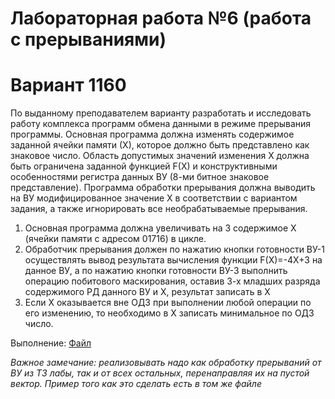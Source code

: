 # Лабораторная работа №6 (работа с прерываниями)

# Вариант 1160

По выданному преподавателем варианту разработать и исследовать работу комплекса программ обмена данными в режиме прерывания программы. Основная программа должна изменять содержимое заданной ячейки памяти (Х), которое должно быть представлено как знаковое число. Область допустимых значений изменения Х должна быть ограничена заданной функцией F(X) и конструктивными особенностями регистра данных ВУ (8-ми битное знаковое представление). Программа обработки прерывания должна выводить на ВУ модифицированное значение Х в соответствии с вариантом задания, а также игнорировать все необрабатываемые прерывания.

1. Основная программа должна увеличивать на 3 содержимое X (ячейки памяти с адресом 01716) в цикле.
2. Обработчик прерывания должен по нажатию кнопки готовности ВУ-1 осуществлять вывод результата вычисления функции F(X)=-4X+3 на данное ВУ, a по нажатию кнопки готовности ВУ-3 выполнить операцию побитового маскирования, оставив 3-х младших разряда содержимого РД данного ВУ и Х, результат записать в Х
3. Если Х оказывается вне ОДЗ при выполнении любой операции по его изменению, то необходимо в Х записать минимальное по ОДЗ число.

Выполнение: [Файл](https://inlnk.ru/MjRXkA)

*Важное замечание: реализовывать надо как обработку прерываний от ВУ из ТЗ лабы, так и от всех остальных, перенаправляя их на пустой вектор. Пример того как это сделать есть в том же файле*
